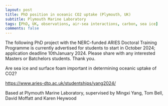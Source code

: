 ```yaml
---
layout: post
title: PhD position in oceanic CO2 uptake (Plymouth, UK)
subtitle: Plymouth Marine Laboratory
tags: [PhD, UK, observations, air-sea interactions, carbon, sea ice]
comments: false
---
```

The following PhD project with the NERC-funded ARIES Doctoral Training Programme is currently advertised for students to start in October 2024; application deadline 10thJanuary 2024.  Please share with any interested Masters or Batchelors students. Thank you.

Are sea ice and surface foam important in determining oceanic uptake of CO2?

https://www.aries-dtp.ac.uk/studentships/yang2024/

Based at Plymouth Marine Laboratory, supervised by Mingxi Yang, Tom Bell, David Moffatt and Karen Heywood
